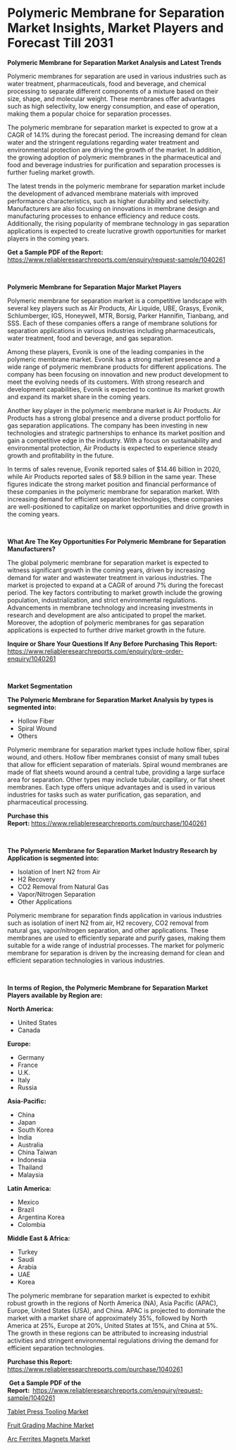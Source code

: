 <p><h1>Polymeric Membrane for Separation Market Insights, Market Players and Forecast Till 2031</h1></p><p><strong>Polymeric Membrane for Separation Market Analysis and Latest Trends</strong></p>
<p><p>Polymeric membranes for separation are used in various industries such as water treatment, pharmaceuticals, food and beverage, and chemical processing to separate different components of a mixture based on their size, shape, and molecular weight. These membranes offer advantages such as high selectivity, low energy consumption, and ease of operation, making them a popular choice for separation processes.</p><p>The polymeric membrane for separation market is expected to grow at a CAGR of 14.1% during the forecast period. The increasing demand for clean water and the stringent regulations regarding water treatment and environmental protection are driving the growth of the market. In addition, the growing adoption of polymeric membranes in the pharmaceutical and food and beverage industries for purification and separation processes is further fueling market growth.</p><p>The latest trends in the polymeric membrane for separation market include the development of advanced membrane materials with improved performance characteristics, such as higher durability and selectivity. Manufacturers are also focusing on innovations in membrane design and manufacturing processes to enhance efficiency and reduce costs. Additionally, the rising popularity of membrane technology in gas separation applications is expected to create lucrative growth opportunities for market players in the coming years.</p></p>
<p><strong>Get a Sample PDF of the Report:&nbsp;</strong> <a href="https://www.reliableresearchreports.com/enquiry/request-sample/1040261">https://www.reliableresearchreports.com/enquiry/request-sample/1040261</a></p>
<p>&nbsp;</p>
<p><strong>Polymeric Membrane for Separation Major Market Players</strong></p>
<p><p>Polymeric membrane for separation market is a competitive landscape with several key players such as Air Products, Air Liquide, UBE, Grasys, Evonik, Schlumberger, IGS, Honeywell, MTR, Borsig, Parker Hannifin, Tianbang, and SSS. Each of these companies offers a range of membrane solutions for separation applications in various industries including pharmaceuticals, water treatment, food and beverage, and gas separation.</p><p>Among these players, Evonik is one of the leading companies in the polymeric membrane market. Evonik has a strong market presence and a wide range of polymeric membrane products for different applications. The company has been focusing on innovation and new product development to meet the evolving needs of its customers. With strong research and development capabilities, Evonik is expected to continue its market growth and expand its market share in the coming years.</p><p>Another key player in the polymeric membrane market is Air Products. Air Products has a strong global presence and a diverse product portfolio for gas separation applications. The company has been investing in new technologies and strategic partnerships to enhance its market position and gain a competitive edge in the industry. With a focus on sustainability and environmental protection, Air Products is expected to experience steady growth and profitability in the future.</p><p>In terms of sales revenue, Evonik reported sales of $14.46 billion in 2020, while Air Products reported sales of $8.9 billion in the same year. These figures indicate the strong market position and financial performance of these companies in the polymeric membrane for separation market. With increasing demand for efficient separation technologies, these companies are well-positioned to capitalize on market opportunities and drive growth in the coming years.</p></p>
<p>&nbsp;</p>
<p><strong>What Are The Key Opportunities For Polymeric Membrane for Separation Manufacturers?</strong></p>
<p><p>The global polymeric membrane for separation market is expected to witness significant growth in the coming years, driven by increasing demand for water and wastewater treatment in various industries. The market is projected to expand at a CAGR of around 7% during the forecast period. The key factors contributing to market growth include the growing population, industrialization, and strict environmental regulations. Advancements in membrane technology and increasing investments in research and development are also anticipated to propel the market. Moreover, the adoption of polymeric membranes for gas separation applications is expected to further drive market growth in the future.</p></p>
<p><strong>Inquire or Share Your Questions If Any Before Purchasing This Report:</strong> <a href="https://www.reliableresearchreports.com/enquiry/pre-order-enquiry/1040261">https://www.reliableresearchreports.com/enquiry/pre-order-enquiry/1040261</a></p>
<p>&nbsp;</p>
<p><strong>Market Segmentation</strong></p>
<p><strong>The Polymeric Membrane for Separation Market Analysis by types is segmented into:</strong></p>
<p><ul><li>Hollow Fiber</li><li>Spiral Wound</li><li>Others</li></ul></p>
<p><p>Polymeric membrane for separation market types include hollow fiber, spiral wound, and others. Hollow fiber membranes consist of many small tubes that allow for efficient separation of materials. Spiral wound membranes are made of flat sheets wound around a central tube, providing a large surface area for separation. Other types may include tubular, capillary, or flat sheet membranes. Each type offers unique advantages and is used in various industries for tasks such as water purification, gas separation, and pharmaceutical processing.</p></p>
<p><strong>Purchase this Report:&nbsp;</strong><a href="https://www.reliableresearchreports.com/purchase/1040261">https://www.reliableresearchreports.com/purchase/1040261</a></p>
<p>&nbsp;</p>
<p><strong>The Polymeric Membrane for Separation Market Industry Research by Application is segmented into:</strong></p>
<p><ul><li>Isolation of Inert N2 from Air</li><li>H2 Recovery</li><li>CO2 Removal from Natural Gas</li><li>Vapor/Nitrogen Separation</li><li>Other Applications</li></ul></p>
<p><p>Polymeric membrane for separation finds application in various industries such as isolation of inert N2 from air, H2 recovery, CO2 removal from natural gas, vapor/nitrogen separation, and other applications. These membranes are used to efficiently separate and purify gases, making them suitable for a wide range of industrial processes. The market for polymeric membrane for separation is driven by the increasing demand for clean and efficient separation technologies in various industries.</p></p>
<p>&nbsp;</p>
<p><strong>In terms of Region, the Polymeric Membrane for Separation Market Players available by Region are:</strong></p>
<p>
    <p> <strong> North America: </strong>
        <ul>
            <li>United States</li>
            <li>Canada</li>
        </ul>
        </p> 
    <p> <strong> Europe: </strong>
        <ul>
            <li>Germany</li>
            <li>France</li>
            <li>U.K.</li>
            <li>Italy</li>
            <li>Russia</li>
        </ul>
        </p> 
    <p> <strong> Asia-Pacific: </strong>
        <ul>
            <li>China</li>
            <li>Japan</li>
            <li>South Korea</li>
            <li>India</li>
            <li>Australia</li>
            <li>China Taiwan</li>
            <li>Indonesia</li>
            <li>Thailand</li>
            <li>Malaysia</li>
        </ul>
        </p> 
    <p> <strong> Latin America: </strong>
        <ul>
            <li>Mexico</li>
            <li>Brazil</li>
            <li>Argentina Korea</li>
            <li>Colombia</li>
        </ul>
        </p> 
    <p> <strong> Middle East & Africa: </strong>
        <ul>
            <li>Turkey</li>
            <li>Saudi</li>
            <li>Arabia</li>
            <li>UAE</li>
            <li>Korea</li>
        </ul>
    </p>
    </p>
<p><p>The polymeric membrane for separation market is expected to exhibit robust growth in the regions of North America (NA), Asia Pacific (APAC), Europe, United States (USA), and China. APAC is projected to dominate the market with a market share of approximately 35%, followed by North America at 25%, Europe at 20%, United States at 15%, and China at 5%. The growth in these regions can be attributed to increasing industrial activities and stringent environmental regulations driving the demand for efficient separation technologies.</p></p>
<p><strong>Purchase this Report: </strong><a href="https://www.reliableresearchreports.com/purchase/1040261">https://www.reliableresearchreports.com/purchase/1040261</a></p>
<p>&nbsp;<strong>Get a Sample PDF of the Report:&nbsp;&nbsp;</strong><a href="https://www.reliableresearchreports.com/enquiry/request-sample/1040261">https://www.reliableresearchreports.com/enquiry/request-sample/1040261</a></p>
<p><strong></strong></p>
<p><p><a href="https://view.publitas.com/reportprime-1/tablet-press-tooling-market-size-and-growth-market-segmentation-regional-and-country-breakdowns-and-market-trends-for-period-from-2023-2030/">Tablet Press Tooling Market</a></p><p><a href="https://view.publitas.com/reportprime-1/fruit-grading-machine-market-analysis-examines-its-scope-on-growth-opportunities-and-forecasted-trends-spanning-from-2023-to-2030/">Fruit Grading Machine Market</a></p><p><a href="https://view.publitas.com/reportprime-1/arc-ferrites-magnets-market-dynamics-2023-2030-also-about-its-market-trends-projections-and-opportunities/">Arc Ferrites Magnets Market</a></p></p>